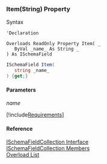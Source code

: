 ﻿### Item(String) Property

Syntax

```vbnet
'Declaration

Overloads ReadOnly Property Item( _
   ByVal _name_ As String _
) As ISchemaField
```

```csharp
ISchemaField Item( 
   string _name_
) {get;}
```

#### Parameters

_name_

[!include[Requirements](../partials/requirements.md)]

#### Reference

[ISchemaFieldCollection Interface](fcSDK~FChoice.Foundation.Schema.ISchemaFieldCollection.md)  
[ISchemaFieldCollection Members](fcSDK~FChoice.Foundation.Schema.ISchemaFieldCollection_members.md)  
[Overload List](fcSDK~FChoice.Foundation.Schema.ISchemaFieldCollection~Item.md)